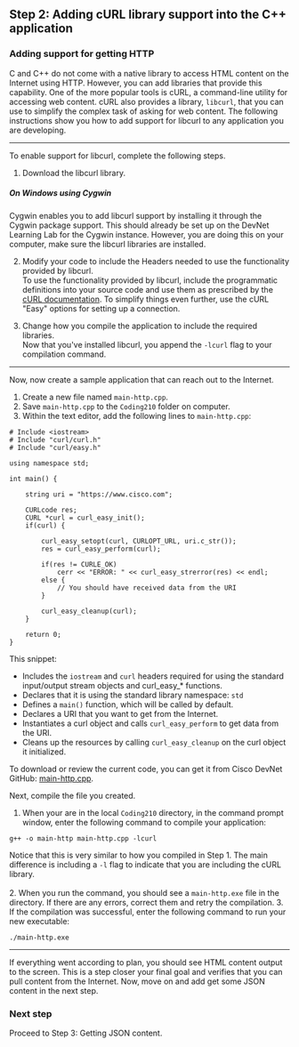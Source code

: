 ## Step 2: Adding cURL library support into the C++ application

### Adding support for getting HTTP

C and C++ do not come with a native library to access HTML content on the Internet using HTTP. However, you can add libraries that provide this capability. One of the more popular tools is cURL, a command-line utility for accessing web content. cURL also provides a library, `libcurl`, that you can use to simplify the complex task of asking for web content. The following instructions show you how to add support for libcurl to any application you are developing.

----------

To enable support for libcurl, complete the following steps.

1. Download the libcurl library.
##### On Windows using Cygwin
Cygwin enables you to add libcurl support by installing it through the Cygwin package support. This should already be set up on the DevNet Learning Lab for the Cygwin instance. However, you are doing this on your computer, make sure the libcurl libraries are installed.

2. Modify your code to include the Headers needed to use the functionality provided by libcurl.<br/>
To use the functionality provided by libcurl, include the programmatic definitions into your source code and use them as prescribed by the [cURL documentation](https://curl.haxx.se/libcurl/). To simplify things even further, use the cURL "Easy" options for setting up a connection.

3. Change how you compile the application to include the required libraries.<br/>
Now that you've installed libcurl, you append the `-lcurl` flag to your compilation command.

----------

Now, now create a sample application that can reach out to the Internet.
1. Create a new file named `main-http.cpp`.
3. Save `main-http.cpp` to the `Coding210` folder on computer.
4. Within the text editor, add the following lines to `main-http.cpp`:

```
# Include <iostream>
# Include "curl/curl.h"
# Include "curl/easy.h"

using namespace std;

int main() {

	string uri = "https://www.cisco.com";

	CURLcode res;
	CURL *curl = curl_easy_init();
    if(curl) {

        curl_easy_setopt(curl, CURLOPT_URL, uri.c_str());
        res = curl_easy_perform(curl);

        if(res != CURLE_OK)
        	cerr << "ERROR: " << curl_easy_strerror(res) << endl;
        else {
			// You should have received data from the URI
        }

        curl_easy_cleanup(curl);
    }

    return 0;
}
```

This snippet:
-  Includes the `iostream` and `curl` headers required for using the standard input/output stream objects and curl\_easy\_* functions.
-  Declares that it is using the standard library namespace: `std`
-  Defines a `main()` function, which will be called by default.
-  Declares a URI that you want to get from the Internet.
-  Instantiates a curl object and calls `curl_easy_perform` to get data from the URI.
-  Cleans up the resources by calling `curl_easy_cleanup` on the curl object it initialized.

To download or review the current code, you can get it from Cisco DevNet GitHub: <a href="https://github.com/CiscoDevNet/coding-skills-sample-code/blob/master/coding210-parsing-json-c++/main-http.cpp" target="_blank">main-http.cpp</a>.

Next, compile the file you created.
1. When your are in the local `Coding210` directory, in the command prompt window, enter the following command to compile your application:
```
g++ -o main-http main-http.cpp -lcurl
```
Notice that this is very similar to how you compiled in Step 1. The main difference is including a `-l` flag to indicate that you are including the cURL library.<br/><br/>
2. When you run the command, you should see a `main-http.exe` file in the directory. If there are any errors, correct them and retry the compilation.
3. If the compilation was successful, enter the following command to run your new executable:
```
./main-http.exe
```

----------

If everything went according to plan, you should see HTML content output to the screen. This is a step closer your final goal and verifies that you can pull content from the Internet. Now, move on and add get some JSON content in the next step.

### Next step

Proceed to Step 3: Getting JSON content.
